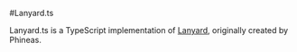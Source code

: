 #Lanyard.ts

Lanyard.ts is a TypeScript implementation of [Lanyard](https://github.com/Phineas/lanyard), originally created by
Phineas.

